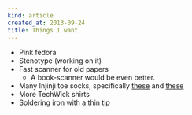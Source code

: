 ```yaml
---
kind: article
created_at: 2013-09-24
title: Things I want
---
```


* Pink fedora
* Stenotype (working on it)
* Fast scanner for old papers
  * A book-scanner would be even better.
* Many Injinji toe socks, specifically 
    [these](http://www.rei.com/product/711809/injinji-performance-series-original-weight-mini-crew-toesocks)
    and [these](http://www.rei.com/product/728375/injinji-performance-series-original-weight-crew-toesocks)
* More TechWick shirts
* Soldering iron with a thin tip
